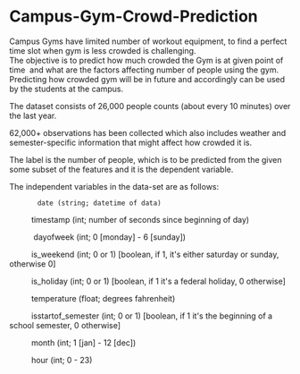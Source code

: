 # Campus-Gym-Crowd-Prediction
Campus Gyms have limited number of workout equipment, to find a perfect time slot when gym is less crowded is challenging.   
The objective is to predict how much crowded the Gym is at given point of time  and what are the factors affecting number of people using the gym.  
Predicting how crowded gym will be in future and accordingly can be used by the students at the campus.

The dataset consists of 26,000 people counts (about every 10 minutes) over the last year. 

62,000+ observations has been collected which also includes weather and semester-specific information that might affect how crowded it is. 

The label is the number of people, which is to be predicted from the given some subset of the features and it is the dependent variable.

The independent variables in the data-set are as follows:

           date (string; datetime of data)
           
           timestamp (int; number of seconds since beginning of day)
           
           dayofweek (int; 0 [monday] - 6 [sunday])
           
           is_weekend (int; 0 or 1) [boolean, if 1, it's either saturday or sunday, otherwise 0]
           
           is_holiday (int; 0 or 1) [boolean, if 1 it's a federal holiday, 0 otherwise]
           
           temperature (float; degrees fahrenheit)
           
           isstartof_semester (int; 0 or 1) [boolean, if 1 it's the beginning of a school semester, 0 otherwise]
           
           month (int; 1 [jan] - 12 [dec])
           
           hour (int; 0 - 23)
